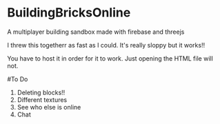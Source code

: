 # BuildingBricksOnline
A multiplayer building sandbox made with firebase and threejs


I threw this togetherr as fast as I could. It's really sloppy but it works!!

You have to host it in order for it to work. Just opening the HTML file will not.

#To Do
1. Deleting blocks!!
2. Different textures
3. See who else is online
4. Chat
